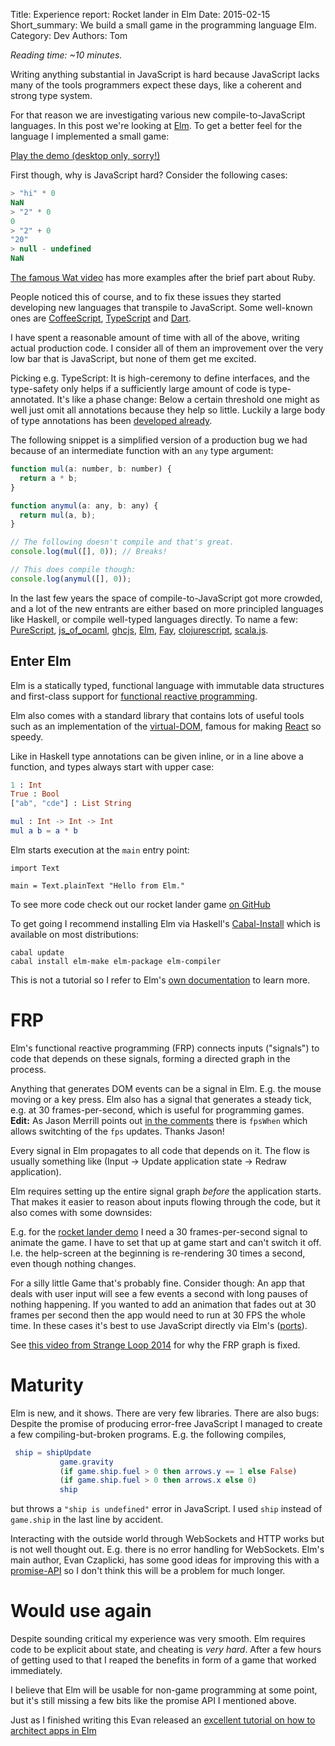 Title: Experience report: Rocket lander in Elm
Date: 2015-02-15
Short_summary: We build a small game in the programming language Elm.
Category: Dev
Authors: Tom

*Reading time: ~10 minutes.*

Writing anything substantial in JavaScript is hard because JavaScript
lacks many of the tools programmers expect these days, like a coherent
and strong type system.
<!-- PELICAN_END_SUMMARY -->

For that reason we are investigating various new compile-to-JavaScript
languages. In this post we're looking at
[Elm](http://elm-lang.org/). To get a better feel for the language I
implemented a small game:

[Play the demo (desktop only, sorry!)](/rocket-lander-in-elm-extra/ship.html)

First though, why is JavaScript hard? Consider the following cases:

```js
> "hi" * 0
NaN
> "2" * 0
0
> "2" + 0
"20"
> null - undefined
NaN
```

[The famous Wat video](https://www.destroyallsoftware.com/talks/wat)
has more examples after the brief part about Ruby.

People noticed this of course, and to fix these issues they started
developing new languages that transpile to JavaScript. Some well-known
ones are [CoffeeScript](http://coffeescript.org/),
[TypeScript](http://www.typescriptlang.org/) and
[Dart](https://www.dartlang.org/).

I have spent a reasonable amount of time with all of the above,
writing actual production code. I consider all of them an improvement
over the very low bar that is JavaScript, but none of them get me
excited.

Picking e.g. TypeScript: It is high-ceremony to define interfaces, and
the type-safety only helps if a sufficiently large amount of code is
type-annotated. It's like a phase change: Below a certain threshold
one might as well just omit all annotations because they help so
little. Luckily a large body of type annotations has been
[developed already](https://github.com/borisyankov/DefinitelyTyped/).

The following snippet is a simplified version of a production
bug we had because of an intermediate function with an `any` type
argument:

```js
function mul(a: number, b: number) {
  return a * b;
}

function anymul(a: any, b: any) {
  return mul(a, b);
}

// The following doesn't compile and that's great.
console.log(mul([], 0)); // Breaks!

// This does compile though:
console.log(anymul([], 0));
```

In the last few years the space of compile-to-JavaScript got more
crowded, and a lot of the new entrants are either based on more
principled languages like Haskell, or compile well-typed languages
directly. To name a few: [PureScript](http://www.purescript.org/),
[js_of_ocaml](http://ocsigen.org/js_of_ocaml/),
[ghcjs](http://ghcjs.org/), [Elm](http://elm-lang.org/),
[Fay](https://github.com/faylang/fay/wiki),
[clojurescript](https://github.com/clojure/clojurescript),
[scala.js](http://www.scala-js.org/).


## Enter Elm

Elm is a statically typed, functional language with immutable data
structures and first-class support for [functional reactive
programming](http://en.wikipedia.org/wiki/Functional_reactive_programming).

Elm also comes with a standard library that contains lots of useful
tools such as an implementation of the
[virtual-DOM](https://github.com/Matt-Esch/virtual-dom),
famous for making [React](http://facebook.github.io/react/) so
speedy.

Like in Haskell type annotations can be given inline, or in a line
above a function, and types always start with upper case:

```elm
1 : Int
True : Bool
["ab", "cde"] : List String

mul : Int -> Int -> Int
mul a b = a * b
```

Elm starts execution at the `main` entry point:

```
import Text

main = Text.plainText "Hello from Elm."
```

To see more code check out our rocket lander game
[on GitHub](https://github.com/WeAreWizards/elm-rocket-lander/blob/master/Ship.elm)

To get going I recommend installing Elm via Haskell's
[Cabal-Install](https://www.haskell.org/cabal/) which is
available on most distributions:

```
cabal update
cabal install elm-make elm-package elm-compiler
```

This is not a tutorial so I refer to Elm's
[own documentation](http://elm-lang.org/Learn.elm) to learn more.


# FRP

Elm's functional reactive programming (FRP) connects inputs
("signals") to code that depends on these signals, forming a directed
graph in the process.

Anything that generates DOM events can be a signal in Elm. E.g. the
mouse moving or a key press. Elm also has a signal that generates a
steady tick, e.g. at 30 frames-per-second, which is useful for
programming games. **Edit:** As Jason Merrill points out
[in the comments](https://blog.wearewizards.io/experience-report-rocket-lander-in-elm#comment-1863077473)
there is `fpsWhen` which allows switchting of the `fps` updates. Thanks Jason!

Every signal in Elm propagates to all code that depends on it. The
flow is usually something like (Input -> Update application state ->
Redraw application).

Elm requires setting up the entire signal graph *before* the
application starts. That makes it easier to reason about inputs
flowing through the code, but it also comes with some downsides:

E.g. for the
[rocket lander demo](/rocket-lander-in-elm-extra/ship.html) I need a
30 frames-per-second signal to animate the game. I have to set that up
at game start and can't switch it off. I.e. the help-screen at the
beginning is re-rendering 30 times a second, even though nothing
changes.

For a silly little Game that's probably fine. Consider though: An app
that deals with user input will see a few events a second with long
pauses of nothing happening. If you wanted to add an animation that
fades out at 30 frames per second then the app would need to run at 30
FPS the whole time. In these cases it's best to use JavaScript
directly via Elm's ([ports](http://elm-lang.org/learn/Ports.elm)).

See
[this video from Strange Loop 2014](https://www.youtube.com/watch?v=Agu6jipKfYw)
for why the FRP graph is fixed.

# Maturity

Elm is new, and it shows. There are very few libraries. There are also
bugs: Despite the promise of producing error-free JavaScript I managed
to create a few compiling-but-broken programs. E.g. the following
compiles,

```Elm
 ship = shipUpdate
           game.gravity
           (if game.ship.fuel > 0 then arrows.y == 1 else False)
           (if game.ship.fuel > 0 then arrows.x else 0)
           ship
```

but throws a `"ship is undefined"` error in JavaScript. I used `ship`
instead of `game.ship` in the last line by accident.

Interacting with the outside world through WebSockets and HTTP works
but is not well thought out. E.g. there is no error handling for
WebSockets. Elm's main author, Evan Czaplicki, has some good ideas for
improving this with a
[promise-API](https://github.com/elm-lang/core/blob/promises/src/Promise.elm)
so I don't think this will be a problem for much longer.

# Would use again

Despite sounding critical my experience was very smooth. Elm requires
code to be explicit about state, and cheating is *very hard*. After a
few hours of getting used to that I reaped the benefits in form of a
game that worked immediately.

I believe that Elm will be usable for non-game programming at some
point, but it's still missing a few bits like the promise API I
mentioned above.

Just as I finished writing this Evan released an
[excellent tutorial on how to architect apps in Elm](https://github.com/evancz/elm-architecture-tutorial#the-elm-architecture)
